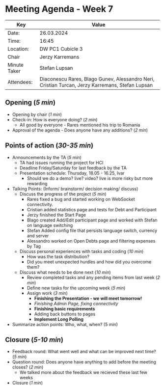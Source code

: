 # Meeting Agenda - Week 7

| Key          | Value                                                                            |
| ------------ |----------------------------------------------------------------------------------|
| Date:        | 26.03.2024                                                                       |
| Time:        | 16:45                                                                            |
| Location:    | DW PC1 Cubicle 3                                                                 |
| Chair        | Jerzy Karremans                                                                  |
| Minute Taker | Stefan Lupsan                                                                    |
| Attendees:   | Diaconescu Rares, Blago Gunev, Alessandro Neri, Cristian Turcan, Jerzy Karremans, Stefan Lupsan |

## Opening (_5 min_)

- Opening by chair (_1 min_)
- Check-in: How is everyone doing? (_2 min_)
    - All good by everyone - Rares mentioned his trip to Romania
- Approval of the agenda - Does anyone have any additions? (_2 min_)

## Points of action (_30-35 min_)

- Announcements by the TA (_5 min_)
    - TA had issues running the project for HCI
    - Deadline Friday/Saturday for last feedback by the TA
    - Presentation schedule: Thursday, 18.05 - 16.25, Ivar
        - Should we do a demo? live? video? live is more risky but more rewarding
- Talking Points: (Inform/ brainstorm/ decision making/ discuss)
    - Discuss the progress of the project (_5 min_)
        - Rares fixed a bug and started working on WebSocket connectivity.
        - Cristian added statistics page and tests for Debt and Participant
        - Jerzy finished the Start Page
        - Blago created Add/Edit participant page and worked with Stefan on language switching
        - Stefan Added config file that persists language switch, currency and server
        - Alessandro worked on Open Debts page and filtering expenses by Tag
    - Discuss personal experiences with tasks and coding (_10 min_)
        - How was the task distribution?
        - Did you meet unexpected hurdles and how did you overcome them?
    - Discuss what needs to be done next (_10 min_)
        - Review completed tasks and any pending items from last week (_2 min_)
        - Define new tasks for the upcoming week (_5 min_)
        - Assign work (_3 min_)
            - **Finishing the Presentation - we will meet tomorrow!**
            - *Finishing Admin Page, fixing connectivity*
            - **Finishing basic requirements**
            - Adding back buttons to pages
            - **Implement Long Polling**
- Summarize action points: Who, what, when? (5 min)

## Closure (_5-10 min_)

- Feedback round: What went well and what can be improved next time? (_5 min_)
- Question round: Does anyone have anything to add before the meeting closes? (_2 min_)
    - We talked more about the feedback we recieved these last few weeks
- Closure (_1 min_)